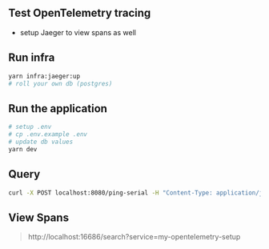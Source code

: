 ## Test OpenTelemetry tracing

- setup Jaeger to view spans as well

## Run infra

```bash
yarn infra:jaeger:up
# roll your own db (postgres)
```

## Run the application

```bash
# setup .env
# cp .env.example .env
# update db values
yarn dev
```

## Query

```bash
curl -X POST localhost:8080/ping-serial -H "Content-Type: application/json" -d '{"text":"hello world"}'
```

## View Spans

> http://localhost:16686/search?service=my-opentelemetry-setup
